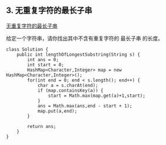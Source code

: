 ## 3. 无重复字符的最长子串
[无重复字符的最长子串](https://leetcode-cn.com/problems/longest-substring-without-repeating-characters/)

给定一个字符串，请你找出其中不含有重复字符的 最长子串 的长度。

```
class Solution {
    public int lengthOfLongestSubstring(String s) {
        int ans = 0;
        int start = 0;
        HashMap<Character,Integer> map = new HashMap<Character,Integer>();
        for(int end = 0; end < s.length(); end++) {
            char a = s.charAt(end);
            if (map.containsKey(a)) {
                start = Math.max(map.get(a)+1,start);
            }
            ans = Math.max(ans,end - start + 1);
            map.put(a,end);
        }

        return ans;
    }
}
```